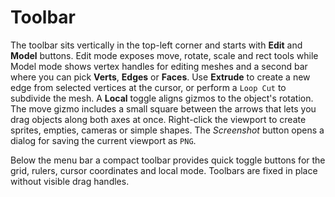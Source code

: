 # Toolbar

The toolbar sits vertically in the top-left corner and starts with **Edit** and **Model** buttons. Edit mode exposes move, rotate, scale and rect tools while Model mode shows vertex handles for editing meshes and a second bar where you can pick **Verts**, **Edges** or **Faces**. Use **Extrude** to create a new edge from selected vertices at the cursor, or perform a ``Loop Cut`` to subdivide the mesh. A **Local** toggle aligns gizmos to the object's rotation. The move gizmo includes a small square between the arrows that lets you drag objects along both axes at once.
Right-click the viewport to create sprites, empties, cameras or simple shapes.
The *Screenshot* button opens a dialog for saving the current viewport as ``PNG``.

Below the menu bar a compact toolbar provides quick toggle buttons for the grid,
rulers, cursor coordinates and local mode. Toolbars are fixed in place without
visible drag handles.
